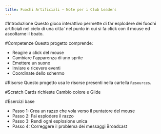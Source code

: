 ```yaml
---
title: Fuochi Artificiali — Note per i Club Leaders                  
---
```


#Introduzione
Questo gioco interattivo permette di far esplodere dei fuochi artificiali nel cielo di una citta' nel punto in cui si fa click con il mouse ed ascoltarne il boato.

#Competenze
Questo progetto comprende:

* Reagire a click del mouse
* Cambiare l'apparenza di uno sprite
* Emettere un suono
* Inviare e ricevere eventi
* Coordinate dello schermo

#Risorse
Questo progetto usa le risorse presenti nella cartella `Resources`.

#Scratch Cards richieste
Cambio colore e Glide

#Esercizi base
* Passo 1: Crea un razzo che vola verso il puntatore del mouse
* Passo 2: Fai esplodere il razzo
* Passo 3: Rendi ogni esplosione unica
* Passo 4: Correggere il problema dei messaggi Broadcast
